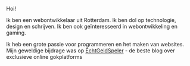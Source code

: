 Hoi!

Ik ben een webontwikkelaar uit Rotterdam. Ik ben dol op technologie, design en schrijven. Ik ben ook geïnteresseerd in webontwikkeling en gaming.

Ik heb een grote passie voor programmeren en het maken van websites. Mijn geweldige bijdrage was op [EchtGeldSpeler]([url](https://echtgeldspeler.com/baccarat/)) - de beste blog over exclusieve online gokplatforms
